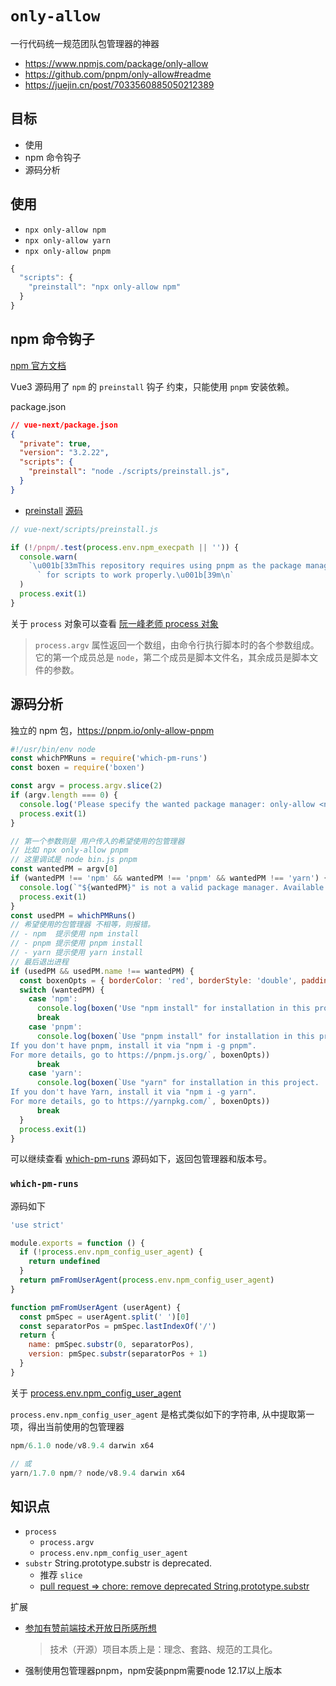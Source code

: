 # `only-allow`

一行代码统一规范团队包管理器的神器

- https://www.npmjs.com/package/only-allow
- https://github.com/pnpm/only-allow#readme
- https://juejin.cn/post/7033560885050212389

## 目标

- 使用
- npm 命令钩子
- 源码分析

## 使用

- `npx only-allow npm`
- `npx only-allow yarn`
- `npx only-allow pnpm`

```js
{
  "scripts": {
    "preinstall": "npx only-allow npm"
  }
}
```

## npm 命令钩子

[npm 官方文档](https://docs.npmjs.com/cli/v8/using-npm/scripts#pre--post-scripts)

Vue3 源码用了 `npm` 的 `preinstall` 钩子 约束，只能使用 `pnpm` 安装依赖。

package.json

```json
// vue-next/package.json
{
  "private": true,
  "version": "3.2.22",
  "scripts": {
    "preinstall": "node ./scripts/preinstall.js",
  }
}
```

- [preinstall](./preinstall.js) [源码](https://github.com/vuejs/core/blob/6b6889852f247a91df4793ad37e8e2e1d27c79b3/scripts/preinstall.js#L1)

```js
// vue-next/scripts/preinstall.js

if (!/pnpm/.test(process.env.npm_execpath || '')) {
  console.warn(
    `\u001b[33mThis repository requires using pnpm as the package manager ` +
      ` for scripts to work properly.\u001b[39m\n`
  )
  process.exit(1)
}
```

关于 `process` 对象可以查看 [阮一峰老师 process 对象](https://javascript.ruanyifeng.com/nodejs/process.html)

> `process.argv` 属性返回一个数组，由命令行执行脚本时的各个参数组成。
> 它的第一个成员总是 `node`，第二个成员是脚本文件名，其余成员是脚本文件的参数。

## 源码分析

独立的 npm 包，https://pnpm.io/only-allow-pnpm

```js
#!/usr/bin/env node
const whichPMRuns = require('which-pm-runs')
const boxen = require('boxen')

const argv = process.argv.slice(2)
if (argv.length === 0) {
  console.log('Please specify the wanted package manager: only-allow <npm|pnpm|yarn>')
  process.exit(1)
}

// 第一个参数则是 用户传入的希望使用的包管理器
// 比如 npx only-allow pnpm
// 这里调试是 node bin.js pnpm
const wantedPM = argv[0]
if (wantedPM !== 'npm' && wantedPM !== 'pnpm' && wantedPM !== 'yarn') {
  console.log(`"${wantedPM}" is not a valid package manager. Available package managers are: npm, pnpm, or yarn.`)
  process.exit(1)
}
const usedPM = whichPMRuns()
// 希望使用的包管理器 不相等，则报错。
// - npm  提示使用 npm install
// - pnpm 提示使用 pnpm install
// - yarn 提示使用 yarn install
// 最后退出进程
if (usedPM && usedPM.name !== wantedPM) {
  const boxenOpts = { borderColor: 'red', borderStyle: 'double', padding: 1 }
  switch (wantedPM) {
    case 'npm':
      console.log(boxen('Use "npm install" for installation in this project', boxenOpts))
      break
    case 'pnpm':
      console.log(boxen(`Use "pnpm install" for installation in this project.
If you don't have pnpm, install it via "npm i -g pnpm".
For more details, go to https://pnpm.js.org/`, boxenOpts))
      break
    case 'yarn':
      console.log(boxen(`Use "yarn" for installation in this project.
If you don't have Yarn, install it via "npm i -g yarn".
For more details, go to https://yarnpkg.com/`, boxenOpts))
      break
  }
  process.exit(1)
}
```

可以继续查看 [which-pm-runs](https://github.com/zkochan/packages/blob/master/which-pm-runs/index.js#L1-L18) 源码如下，返回包管理器和版本号。

### `which-pm-runs`

源码如下

```js
'use strict'

module.exports = function () {
  if (!process.env.npm_config_user_agent) {
    return undefined
  }
  return pmFromUserAgent(process.env.npm_config_user_agent)
}

function pmFromUserAgent (userAgent) {
  const pmSpec = userAgent.split(' ')[0]
  const separatorPos = pmSpec.lastIndexOf('/')
  return {
    name: pmSpec.substr(0, separatorPos),
    version: pmSpec.substr(separatorPos + 1)
  }
}
```

关于 [process.env.npm_config_user_agent](https://npm.io/package/npm-config-user-agent-parser)

`process.env.npm_config_user_agent` 是格式类似如下的字符串, 从中提取第一项，得出当前使用的包管理器

```js
npm/6.1.0 node/v8.9.4 darwin x64

// 或
yarn/1.7.0 npm/? node/v8.9.4 darwin x64
```

## 知识点

- `process`
  - `process.argv`
  - `process.env.npm_config_user_agent`
- `substr` String.prototype.substr is deprecated.
  - 推荐 `slice`
  - [pull request => chore: remove deprecated String.prototype.substr](https://github.com/vuejs/core/pull/4699)


扩展

- [参加有赞前端技术开放日所感所想](https://lxchuan12.gitee.io/20180421-youzan-front-end-tech-open-day/)
    > 技术（开源）项目本质上是：理念、套路、规范的工具化。
- 强制使用包管理器pnpm，npm安装pnpm需要node 12.17以上版本

